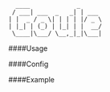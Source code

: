       ____             _      
     / ___| ___  _   _| | ___ 
    | |  _ / _ \| | | | |/ _ \
    | |_| | (_) | |_| | |  __/
     \____|\___/ \__,_|_|\___|
                                       


####Usage

####Config

####Example
